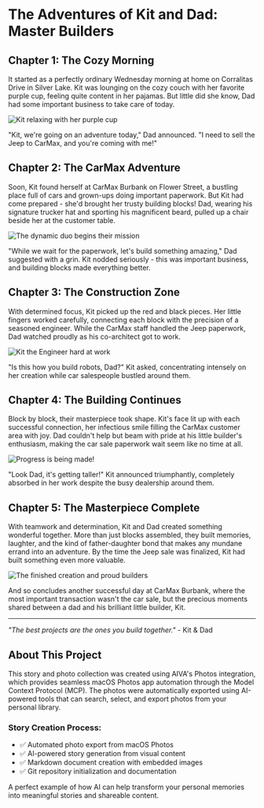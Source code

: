 # The Adventures of Kit and Dad: Master Builders

## Chapter 1: The Cozy Morning

It started as a perfectly ordinary Wednesday morning at home on Corralitas Drive in Silver Lake. Kit was lounging on the cozy couch with her favorite purple cup, feeling quite content in her pajamas. But little did she know, Dad had some important business to take care of today.

![Kit relaxing with her purple cup](IMG_1897.jpeg)

"Kit, we're going on an adventure today," Dad announced. "I need to sell the Jeep to CarMax, and you're coming with me!"

## Chapter 2: The CarMax Adventure

Soon, Kit found herself at CarMax Burbank on Flower Street, a bustling place full of cars and grown-ups doing important paperwork. But Kit had come prepared - she'd brought her trusty building blocks! Dad, wearing his signature trucker hat and sporting his magnificent beard, pulled up a chair beside her at the customer table. 

![The dynamic duo begins their mission](IMG_1918.jpeg)

"While we wait for the paperwork, let's build something amazing," Dad suggested with a grin. Kit nodded seriously - this was important business, and building blocks made everything better.

## Chapter 3: The Construction Zone

With determined focus, Kit picked up the red and black pieces. Her little fingers worked carefully, connecting each block with the precision of a seasoned engineer. While the CarMax staff handled the Jeep paperwork, Dad watched proudly as his co-architect got to work.

![Kit the Engineer hard at work](IMG_1919.jpeg)

"Is this how you build robots, Dad?" Kit asked, concentrating intensely on her creation while car salespeople bustled around them.

## Chapter 4: The Building Continues

Block by block, their masterpiece took shape. Kit's face lit up with each successful connection, her infectious smile filling the CarMax customer area with joy. Dad couldn't help but beam with pride at his little builder's enthusiasm, making the car sale paperwork wait seem like no time at all.

![Progress is being made!](IMG_1920.jpeg)

"Look Dad, it's getting taller!" Kit announced triumphantly, completely absorbed in her work despite the busy dealership around them.

## Chapter 5: The Masterpiece Complete

With teamwork and determination, Kit and Dad created something wonderful together. More than just blocks assembled, they built memories, laughter, and the kind of father-daughter bond that makes any mundane errand into an adventure. By the time the Jeep sale was finalized, Kit had built something even more valuable.

![The finished creation and proud builders](IMG_1921.jpeg)

And so concludes another successful day at CarMax Burbank, where the most important transaction wasn't the car sale, but the precious moments shared between a dad and his brilliant little builder, Kit.

---

*"The best projects are the ones you build together."* - Kit & Dad

## About This Project

This story and photo collection was created using AIVA's Photos integration, which provides seamless macOS Photos app automation through the Model Context Protocol (MCP). The photos were automatically exported using AI-powered tools that can search, select, and export photos from your personal library.

### Story Creation Process:
- ✅ Automated photo export from macOS Photos
- ✅ AI-powered story generation from visual content  
- ✅ Markdown document creation with embedded images
- ✅ Git repository initialization and documentation

A perfect example of how AI can help transform your personal memories into meaningful stories and shareable content.
